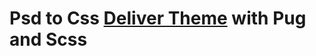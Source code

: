 # Psd to Css <a href="https://freebiesbug.com/psd-freebies/deliver-free-psd-theme/">Deliver Theme</a> with Pug and Scss

